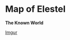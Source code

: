 <!-- TITLE: Elestel -->
<!-- SUBTITLE: A quick summary of Elestel -->

# Map of Elestel
**The Known World**

[Imgur](https://i.imgur.com/wlyfEDU.jpg)



